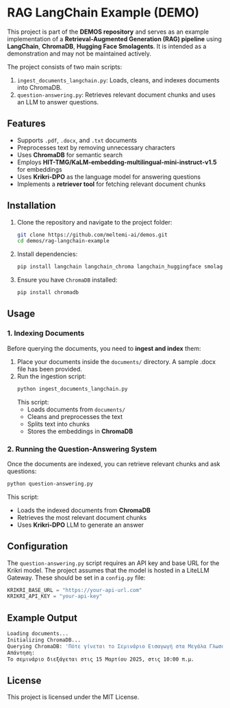 # RAG LangChain Example (DEMO)

This project is part of the **DEMOS repository** and serves as an example implementation of a **Retrieval-Augmented Generation (RAG) pipeline** using **LangChain**, **ChromaDB**, **Hugging Face Smolagents**. It is intended as a demonstration and may not be maintained actively.

The project consists of two main scripts:

1. `ingest_documents_langchain.py`: Loads, cleans, and indexes documents into ChromaDB.
2. `question-answering.py`: Retrieves relevant document chunks and uses an LLM to answer questions.

## Features

- Supports `.pdf`, `.docx`, and `.txt` documents
- Preprocesses text by removing unnecessary characters
- Uses **ChromaDB** for semantic search
- Employs **HIT-TMG/KaLM-embedding-multilingual-mini-instruct-v1.5** for embeddings
- Uses **Krikri-DPO** as the language model for answering questions
- Implements a **retriever tool** for fetching relevant document chunks

## Installation

1. Clone the repository and navigate to the project folder:
   ```bash
   git clone https://github.com/meltemi-ai/demos.git
   cd demos/rag-langchain-example
   ```

2. Install dependencies:
   ```bash
   pip install langchain langchain_chroma langchain_huggingface smolagents
   ```

3. Ensure you have `ChromaDB` installed:
   ```bash
   pip install chromadb
   ```

## Usage

### 1. Indexing Documents

Before querying the documents, you need to **ingest and index** them:

1. Place your documents inside the `documents/` directory. A sample .docx file has been provided.
2. Run the ingestion script:
   ```bash
   python ingest_documents_langchain.py
   ```
   This script:
   - Loads documents from `documents/`
   - Cleans and preprocesses the text
   - Splits text into chunks
   - Stores the embeddings in **ChromaDB**

### 2. Running the Question-Answering System

Once the documents are indexed, you can retrieve relevant chunks and ask questions:

```bash
python question-answering.py
```

This script:
- Loads the indexed documents from **ChromaDB**
- Retrieves the most relevant document chunks
- Uses **Krikri-DPO** LLM to generate an answer

## Configuration

The `question-answering.py` script requires an API key and base URL for the Krikri model. The project assumes that the model is hosted in a LiteLLM Gateway. These should be set in a `config.py` file:

```python
KRIKRI_BASE_URL = "https://your-api-url.com"
KRIKRI_API_KEY = "your-api-key"
```

## Example Output

```bash
Loading documents...
Initializing ChromaDB...
Querying ChromaDB: 'Πότε γίνεται το Σεμινάριο Εισαγωγή στα Μεγάλα Γλωσσικά Μοντέλα;'
Απάντηση:
Το σεμινάριο διεξάγεται στις 15 Μαρτίου 2025, στις 10:00 π.μ.
```

## License

This project is licensed under the MIT License.
